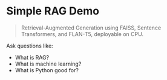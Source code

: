 # Simple RAG Demo

> Retrieval-Augmented Generation using FAISS, Sentence Transformers, and FLAN-T5, deployable on CPU.

Ask questions like:
- What is RAG?
- What is machine learning?
- What is Python good for?
